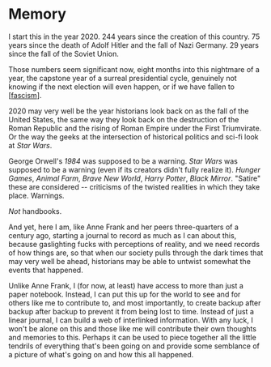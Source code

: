 # Memory

I start this in the year 2020. 244 years since the creation of this country. 75 years since the death of Adolf Hitler and the fall of Nazi Germany. 29 years since the fall of the Soviet Union.

Those numbers seem significant now, eight months into this nightmare of a year, the capstone year of a surreal presidential cycle, genuinely not knowing if the next election will even happen, or if we have fallen to [[fascism]].

2020 may very well be the year historians look back on as the fall of the United States, the same way they look back on the destruction of the Roman Republic and the rising of Roman Empire under the First Triumvirate. Or the way the geeks at the intersection of historical politics and sci-fi look at _Star Wars_.

George Orwell's _1984_ was supposed to be a warning. _Star Wars_ was supposed to be a warning (even if its creators didn't fully realize it). _Hunger Games_, _Animal Farm_, _Brave New World_, _Harry Potter_, _Black Mirror_. "Satire" these are considered -- criticisms of the twisted realities in which they take place. Warnings.

_Not_ handbooks.

And yet, here I am, like Anne Frank and her peers three-quarters of a century ago, starting a journal to record as much as I can about this, because gaslighting fucks with perceptions of reality, and we need records of how things are, so that when our society pulls through the dark times that may very well be ahead, historians may be able to untwist somewhat the events that happened.

Unlike Anne Frank, I (for now, at least) have access to more than just a paper notebook. Instead, I can put this up for the world to see and for others like me to contribute to, and most importantly, to create backup after backup after backup to prevent it from being lost to time. Instead of just a linear journal, I can build a web of interlinked information. With any luck, I won't be alone on this and those like me will contribute their own thoughts and memories to this. Perhaps it can be used to piece together all the little tendrils of everything that's been going on and provide some semblance of a picture of what's going on and how this all happened.

[//begin]: # "Autogenerated link references for markdown compatibility"
[fascism]: fascism "Fascism"
[//end]: # "Autogenerated link references"